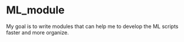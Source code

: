 # ML_module

My goal is to write modules that can help me to develop the ML scripts faster and more organize.
